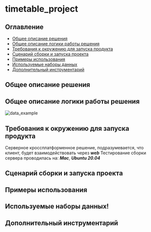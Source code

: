 # timetable_project
## Оглавление
- [Общее описание решения](#Общее-описание-решения)
- [Общее описание логики работы решения](#Общее-описание-логики-работы-решения)
- [Требования к окружению для запуска продукта](#Требования-к-окружению-для-запуска-продукта)
- [Сценарий сборки и запуска проекта](#Сценарий-сборки-и-запуска-проекта)
- [Примеры использования](#Примеры-использования)
- [Используемые наборы данных](#Используемые-наборы-данных)
- [Дополнительный инструментарий](#Дополнительный-инструментарий)

## Общее описание решения
  
## Общее описание логики работы решения
![data_example](https://user-images.githubusercontent.com/69805852/133895495-4e20f5d7-0636-47c6-ab80-c23f90b42da3.png)

  
## Требования к окружению для запуска продукта
Серверное кроссплатформенное решение, подразумевается, что клиент, будет взаимодействовать через ***web***
  Тестирование сборки сервера проводилась на: ***Mac***, ***Ubuntu 20.04***
  
## Сценарий сборки и запуска проекта

## Примеры использования

## Используемые наборы данных!


## Дополнительный инструментарий
  





